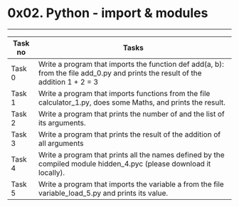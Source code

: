 # 0x02. Python - import & modules
---
|Task no |Tasks	|
|--------|------|
|Task 0  |Write a program that imports the function def add(a, b): from the file add_0.py and prints the result of the addition 1 + 2 = 3|
|Task 1  |Write a program that imports functions from the file calculator_1.py, does some Maths, and prints the result.|
|Task 2  |Write a program that prints the number of and the list of its arguments.|
|Task 3  |Write a program that prints the result of the addition of all arguments|
|Task 4  |Write a program that prints all the names defined by the compiled module hidden_4.pyc (please download it locally).|
|Task 5  |Write a program that imports the variable a from the file variable_load_5.py and prints its value.|

